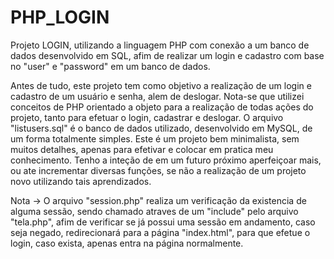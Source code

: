 # PHP_LOGIN
Projeto LOGIN, utilizando a linguagem PHP com conexão a um banco de dados desenvolvido em SQL, afim de realizar um login e cadastro com base no "user" e "password" em um banco de dados.

Antes de tudo, este projeto tem como objetivo a realização de um login e cadastro de um usuário e senha, alem de deslogar. Nota-se que utilizei conceitos de PHP orientado a objeto para a realização de todas ações do projeto, tanto para efetuar o login, cadastrar e deslogar. O arquivo "listusers.sql" é o banco de dados utilizado, desenvolvido em MySQL, de um forma totalmente simples. Este é um projeto bem minimalista, sem muitos detalhes, apenas para efetivar e colocar em pratica meu conhecimento. Tenho a inteção de em um futuro próximo aperfeiçoar mais, ou ate incrementar diversas funções, se não a realização de um projeto novo utilizando tais aprendizados. 


Nota -> O arquivo "session.php" realiza um verificação da existencia de alguma sessão, sendo chamado atraves de um "include" pelo arquivo "tela.php", afim de verificar se já possui uma sessão em andamento, caso seja negado, redirecionará para a página "index.html", para que efetue o login, caso exista, apenas entra na página normalmente.
